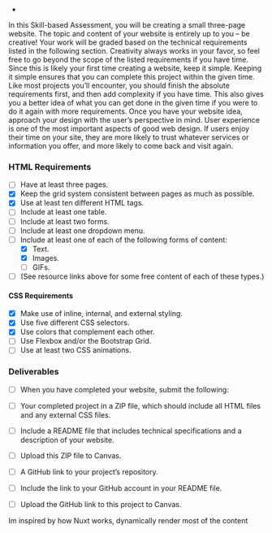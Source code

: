 * 
In this Skill-based Assessment, you will be creating a small three-page website. The topic and content of your website is entirely up to you – be creative! 
Your work will be graded based on the technical requirements listed in the following section. Creativity always works in your favor, so feel free to go beyond the scope of the listed requirements if you have time.
Since this is likely your first time creating a website, keep it simple. Keeping it simple ensures that you can complete this project within the given time. Like most projects you’ll encounter, you should finish the absolute requirements first, and then add complexity if you have time. This also gives you a better idea of what you can get done in the given time if you were to do it again with more requirements.
Once you have your website idea, approach your design with the user’s perspective in mind. User experience is one of the most important aspects of good web design. If users enjoy their time on your site, they are more likely to trust whatever services or information you offer, and more likely to come back and visit again.

### HTML Requirements
- [ ] Have at least three pages.
- [x] Keep the grid system consistent between pages as much as possible.
- [x] Use at least ten different HTML tags.
- [ ] Include at least one table.
- [ ] Include at least two forms.
- [ ] Include at least one dropdown menu.
- [ ] Include at least one of each of the following forms of content: 
    - [x] Text.
    - [x] Images.
    - [ ] GIFs.
- [ ] (See resource links above for some free content of each of these types.)
#### CSS Requirements
- [x] Make use of inline, internal, and external styling.
- [x] Use five different CSS selectors.
- [x] Use colors that complement each other.
- [ ] Use Flexbox and/or the Bootstrap Grid.
- [ ] Use at least two CSS animations.

### Deliverables
- [ ] When you have completed your website, submit the following:
- [ ] Your completed project in a ZIP file, which should include all HTML files and any external CSS files. 
- [ ] Include a README file that includes technical specifications and a description of your website.
- [ ] Upload this ZIP file to Canvas.
- [ ] A GitHub link to your project’s repository.
- [ ] Include the link to your GitHub account in your README file.
- [ ] Upload the GitHub link to this project to Canvas.


Im inspired by how Nuxt works, dynamically render most of the content